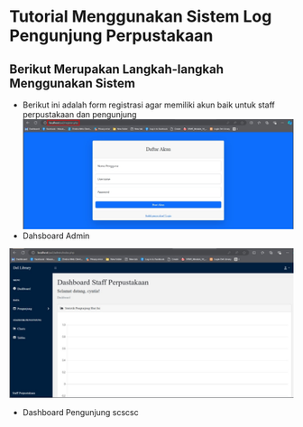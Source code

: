 # Tutorial Menggunakan Sistem Log Pengunjung Perpustakaan

## Berikut Merupakan Langkah-langkah Menggunakan Sistem

- Berikut ini adalah form registrasi agar memiliki akun baik untuk staff perpustakaan dan pengunjung
  ![Form Registrasi](https://github.com/cyntiadebora/Proyek-PHP/blob/main/gambar%20demo/register.jpg?raw=true)
- Dahsboard Admin

![Dashboard Staff Perpustakaan](https://github.com/cyntiadebora/Proyek-PHP/blob/main/gambar%20demo/dahsboard%20admin.jpg?raw=true)

- Dashboard Pengunjung
scscsc
